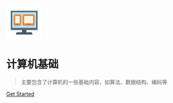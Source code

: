 ![logo](images/computer-basics.png)

# 计算机基础

> 主要包含了计算机的一些基础内容，如算法、数据结构、编码等

[Get Started](#computer-basics)
